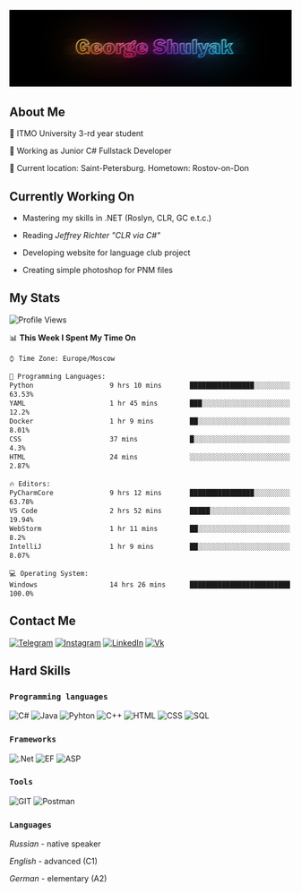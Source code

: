 ![](./img/header.jpg)

## About Me

:memo: ITMO University 3-rd year student

:briefcase: Working as Junior C# Fullstack Developer

:round_pushpin: Current location: Saint-Petersburg. Hometown: Rostov-on-Don 

## Currently Working On

* Mastering my skills in .NET (Roslyn, CLR, GC e.t.c.)

* Reading _Jeffrey Richter "CLR via C#"_

* Developing website for language club project

* Creating simple photoshop for PNM files

## My Stats

<!--START_SECTION:waka-->
![Profile Views](http://img.shields.io/badge/Profile%20Views-2-blue)

📊 **This Week I Spent My Time On** 

```text
⌚︎ Time Zone: Europe/Moscow

💬 Programming Languages: 
Python                   9 hrs 10 mins       ████████████████░░░░░░░░░   63.53% 
YAML                     1 hr 45 mins        ███░░░░░░░░░░░░░░░░░░░░░░   12.2% 
Docker                   1 hr 9 mins         ██░░░░░░░░░░░░░░░░░░░░░░░   8.01% 
CSS                      37 mins             █░░░░░░░░░░░░░░░░░░░░░░░░   4.3% 
HTML                     24 mins             ░░░░░░░░░░░░░░░░░░░░░░░░░   2.87%

🔥 Editors: 
PyCharmCore              9 hrs 12 mins       ████████████████░░░░░░░░░   63.78% 
VS Code                  2 hrs 52 mins       █████░░░░░░░░░░░░░░░░░░░░   19.94% 
WebStorm                 1 hr 11 mins        ██░░░░░░░░░░░░░░░░░░░░░░░   8.2% 
IntelliJ                 1 hr 9 mins         ██░░░░░░░░░░░░░░░░░░░░░░░   8.07%

💻 Operating System: 
Windows                  14 hrs 26 mins      █████████████████████████   100.0%

```


<!--END_SECTION:waka-->

## Contact Me

[![Telegram](https://img.shields.io/badge/Telegram-1C93CE?style=for-the-badge&logo=telegram)](https://t.me/george_shulyak)
[![Instagram](https://img.shields.io/badge/Instagram-EDB151?style=for-the-badge&logo=instagram)](https://instagram.com/georgeshulyak?igshid=YmMyMTA2M2Y=)
[![LinkedIn](https://img.shields.io/badge/LinkedIn-0A66C2?style=for-the-badge&logo=linkedin)](https://www.linkedin.com/in/george-shulyak-63334023b/)
[![Vk](https://img.shields.io/badge/VK-0077FF?style=for-the-badge&logo=vk)](https://vk.com/gshulyak)


## Hard Skills

### `Programming languages`

![C#](https://img.shields.io/badge/-C%23-B869DD?style=for-the-badge&logo=csharp)
![Java](https://img.shields.io/badge/Java-DB6900?style=for-the-badge&logo=java)
![Pyhton](https://img.shields.io/badge/Python-F2C73E?style=for-the-badge&logo=python)
![C++](https://img.shields.io/badge/C++-00417B?style=for-the-badge&logo=C%2b%2b)
![HTML](https://img.shields.io/badge/HTML5-E56027?style=for-the-badge&logo=html5)
![CSS](https://img.shields.io/badge/CSS3-2760E5?style=for-the-badge&logo=css3)
![SQL](https://img.shields.io/badge/SQL-2471BD?style=for-the-badge)

### `Frameworks`
![.Net](https://img.shields.io/badge/-.Net_Framework-4E2ACD?style=for-the-badge&logo=dotnet)
![EF](https://img.shields.io/badge/EF_CORE_6-631F74?style=for-the-badge&logo=dotnet)
![ASP](https://img.shields.io/badge/ASP.NET-156AB1?style=for-the-badge&logo=dotnet)

### `Tools`
![GIT](https://img.shields.io/badge/-GIT-303030?style=for-the-badge&logo=git)
![Postman](https://img.shields.io/badge/Postman-FFFFFF?style=for-the-badge&logo=postman)

### `Languages`

*Russian* - native speaker

*English* - advanced (C1)

*German* - elementary (A2)
